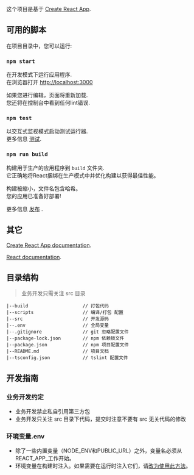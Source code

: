这个项目是基于 [Create React App](https://github.com/facebook/create-react-app).

## 可用的脚本

在项目目录中，您可以运行:

### `npm start`

在开发模式下运行应用程序.<br>
在浏览器打开 [http://localhost:3000](http://localhost:3000) 

如果您进行编辑，页面将重新加载.<br>
您还将在控制台中看到任何lint错误.

### `npm test`

以交互式监视模式启动测试运行器.<br>
更多信息 [测试](https://facebook.github.io/create-react-app/docs/running-tests).

### `npm run build`

构建用于生产的应用程序到 `build` 文件夹.<br>
它正确地将React捆绑在生产模式中并优化构建以获得最佳性能。

构建被缩小，文件名包含哈希。<br>
您的应用已准备好部署!

更多信息 [发布](https://facebook.github.io/create-react-app/docs/deployment) .


## 其它

[Create React App documentation](https://facebook.github.io/create-react-app/docs/getting-started).

[React documentation](https://reactjs.org/).

## 目录结构

> 业务开发只需关注 src 目录

```
|--build                    // 打包代码
|--scripts                  // 编译/打包 配置
|--src                      // 开发源码
|--.env                     // 全局变量
|--.gitignore               // git 忽略配置文件
|--package-lock.json        // npm 依赖锁文件
|--package.json             // npm 项目配置文件
|--README.md                // 项目文档
|--tsconfig.json            // tslint 配置文件
```

## 开发指南

### 业务开发约定

- 业务开发禁止私自引用第三方包
- 业务开发只关注 src 目录下代码，提交时注意不要有 src 无关代码的修改

### 环境变量.env

- 除了一些内置变量（NODE_ENV和PUBLIC_URL）之外，变量名必须从REACT_APP_工作开始。
- 环境变量在构建时注入。如果需要在运行时注入它们，请[改为使用此方法](https://facebook.github.io/create-react-app/docs/title-and-meta-tags#generating-dynamic-meta-tags-on-the-server)。
